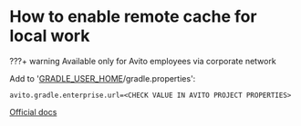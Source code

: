 # How to enable remote cache for local work

???+ warning 
    Available only for Avito employees via corporate network

Add to '[GRADLE_USER_HOME](https://docs.gradle.org/current/userguide/build_environment.html#sec:gradle_environment_variables)/gradle.properties':

```
avito.gradle.enterprise.url=<CHECK VALUE IN AVITO PROJECT PROPERTIES>
```

[Official docs](https://docs.gradle.com/build-cache-node)

